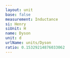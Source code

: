 ```yaml
---
layout: unit
base: false
measurement: Inductance
si: Henry
siUnit: H
name: Dyson
unit: d
urlName: units/Dyson
ratio: 0.15329214876033062
---
```

